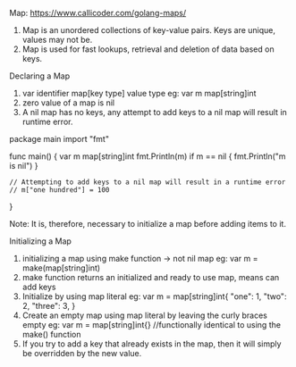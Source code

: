 Map:
https://www.callicoder.com/golang-maps/

1. Map is an unordered collections of key-value pairs. Keys are unique, values may not be.
2. Map is used for fast lookups, retrieval and deletion of data based on keys.

Declaring a Map
1. var identifier map[key type] value type
    eg: var m map[string]int
2. zero value of a map is nil
3. A nil map has no keys, any attempt to add keys to a nil map will result in runtime error.

package main
import "fmt"

func main() {
	var m map[string]int
	fmt.Println(m)
	if m == nil {
		fmt.Println("m is nil")
	}

	// Attempting to add keys to a nil map will result in a runtime error
	// m["one hundred"] = 100
}

Note: 
It is, therefore, necessary to initialize a map before adding items to it.

Initializing a Map
1. initializing a map using make function -> not nil map
    eg: var m = make(map[string]int)
2. make function returns an initialized and ready to use map, means can add keys
3. Initialize by using map literal
    eg: var m = map[string]int{
	                "one": 1,
	                "two": 2,
                	"three": 3,
                    }
4. Create an empty map using map literal by leaving the curly braces empty 
    eg: var m = map[string]int{}   //functionally identical to using the make() function
5. If you try to add a key that already exists in the map, then it will simply be overridden by the new value.